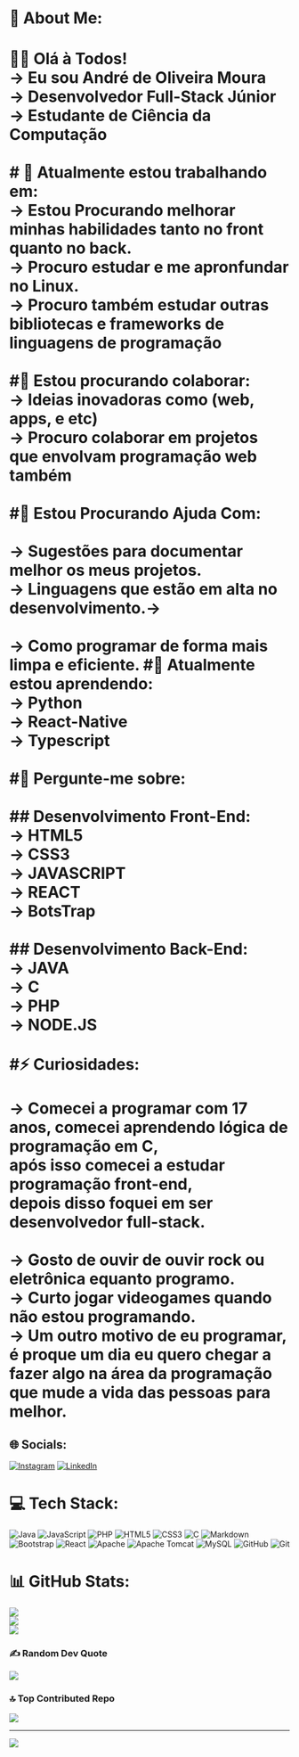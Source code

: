 # 🙂 About Me:
# 👨‍💻 Olá à Todos!<br>-> Eu sou André de Oliveira Moura<br>-> Desenvolvedor Full-Stack Júnior<br>-> Estudante de Ciência da Computação<br><br># 🔭 Atualmente estou trabalhando em:<br>-> Estou Procurando melhorar minhas habilidades tanto no front quanto no back.<br>-> Procuro estudar e me apronfundar no Linux.<br>-> Procuro também estudar outras bibliotecas e frameworks de linguagens de programação<br><br>#🤝 Estou procurando colaborar:<br>-> Ideias inovadoras como (web, apps, e etc)<br>-> Procuro colaborar em projetos que envolvam programação web também<br><br>#🤝 Estou Procurando Ajuda Com:<br><br>-> Sugestões para documentar melhor os meus projetos.<br>-> Linguagens que estão em alta no desenvolvimento.-><br><br>-> Como programar de forma mais limpa e eficiente. #🌱 Atualmente estou aprendendo:<br>-> Python<br>-> React-Native<br>-> Typescript<br><br>#💬 Pergunte-me sobre:<br><br>## Desenvolvimento Front-End:<br>-> HTML5<br>-> CSS3<br>-> JAVASCRIPT<br>-> REACT<br>-> BotsTrap<br><br>## Desenvolvimento Back-End:<br>-> JAVA<br>-> C<br>-> PHP<br>-> NODE.JS<br><br>#⚡ Curiosidades:<br><br>-> Comecei a programar com 17 anos, comecei aprendendo lógica de programação em C, <br>após isso comecei a estudar programação front-end, <br>depois disso foquei em ser desenvolvedor full-stack.<br><br>-> Gosto de ouvir de ouvir rock ou eletrônica equanto programo.<br>-> Curto jogar videogames quando não estou programando.<br>-> Um outro motivo de eu programar, é proque um dia eu quero chegar a fazer algo na área da programação que mude a vida das pessoas para melhor.


## 🌐 Socials:
[![Instagram](https://img.shields.io/badge/Instagram-%23E4405F.svg?logo=Instagram&logoColor=white)](https://instagram.com/andreoliveiramoura06) [![LinkedIn](https://img.shields.io/badge/LinkedIn-%230077B5.svg?logo=linkedin&logoColor=white)](https://www.linkedin.com/in/andre-oliveira-67b167325/) 

# 💻 Tech Stack:
![Java](https://img.shields.io/badge/java-%23ED8B00.svg?style=for-the-badge&logo=openjdk&logoColor=white) ![JavaScript](https://img.shields.io/badge/javascript-%23323330.svg?style=for-the-badge&logo=javascript&logoColor=%23F7DF1E) ![PHP](https://img.shields.io/badge/php-%23777BB4.svg?style=for-the-badge&logo=php&logoColor=white) ![HTML5](https://img.shields.io/badge/html5-%23E34F26.svg?style=for-the-badge&logo=html5&logoColor=white) ![CSS3](https://img.shields.io/badge/css3-%231572B6.svg?style=for-the-badge&logo=css3&logoColor=white) ![C](https://img.shields.io/badge/c-%2300599C.svg?style=for-the-badge&logo=c&logoColor=white) ![Markdown](https://img.shields.io/badge/markdown-%23000000.svg?style=for-the-badge&logo=markdown&logoColor=white) ![Bootstrap](https://img.shields.io/badge/bootstrap-%238511FA.svg?style=for-the-badge&logo=bootstrap&logoColor=white) ![React](https://img.shields.io/badge/react-%2320232a.svg?style=for-the-badge&logo=react&logoColor=%2361DAFB) ![Apache](https://img.shields.io/badge/apache-%23D42029.svg?style=for-the-badge&logo=apache&logoColor=white) ![Apache Tomcat](https://img.shields.io/badge/apache%20tomcat-%23F8DC75.svg?style=for-the-badge&logo=apache-tomcat&logoColor=black) ![MySQL](https://img.shields.io/badge/mysql-4479A1.svg?style=for-the-badge&logo=mysql&logoColor=white) ![GitHub](https://img.shields.io/badge/github-%23121011.svg?style=for-the-badge&logo=github&logoColor=white) ![Git](https://img.shields.io/badge/git-%23F05033.svg?style=for-the-badge&logo=git&logoColor=white)
# 📊 GitHub Stats:
![](https://github-readme-stats.vercel.app/api?username=Andre-Moura-Dev&theme=tokyonight&hide_border=false&include_all_commits=false&count_private=false)<br/>
![](https://github-readme-streak-stats.herokuapp.com/?user=Andre-Moura-Dev&theme=tokyonight&hide_border=false)<br/>
![](https://github-readme-stats.vercel.app/api/top-langs/?username=Andre-Moura-Dev&theme=tokyonight&hide_border=false&include_all_commits=false&count_private=false&layout=compact)

### ✍️ Random Dev Quote
![](https://quotes-github-readme.vercel.app/api?type=horizontal&theme=radical)

### 🔝 Top Contributed Repo
![](https://github-contributor-stats.vercel.app/api?username=Andre-Moura-Dev&limit=5&theme=dark&combine_all_yearly_contributions=true)

---
[![](https://visitcount.itsvg.in/api?id=Andre-Moura-Dev&icon=0&color=0)](https://visitcount.itsvg.in)
